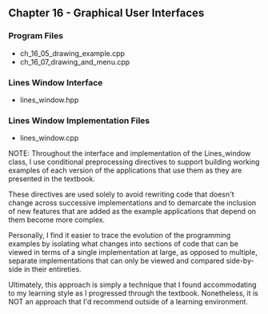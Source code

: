 ## Chapter 16 - Graphical User Interfaces

### Program Files
* ch\_16\_05\_drawing\_example.cpp
* ch\_16\_07\_drawing\_and\_menu.cpp 

### Lines Window Interface
* lines\_window.hpp

### Lines Window Implementation Files
* lines\_window.cpp 

NOTE: Throughout the interface and implementation of the Lines\_window class,
I use conditional preprocessing directives to support building working examples
of each version of the applications that use them as they are presented in the
textbook.

These directives are used solely to avoid rewriting code that doesn't change
across successive implementations and to demarcate the inclusion of new
features that are added as the example applications that depend on them 
become more complex.

Personally, I find it easier to trace the evolution of the programming
examples by isolating what changes into sections of code that can be viewed
in terms of a single implementation at large, as opposed to multiple,
separate implementations that can only be viewed and compared side-by-side
in their entireties.

Ultimately, this approach is simply a technique that I found accommodating
to my learning style as I progressed through the textbook. Nonetheless,
it is NOT an approach that I'd recommend outside of a learning environment.
